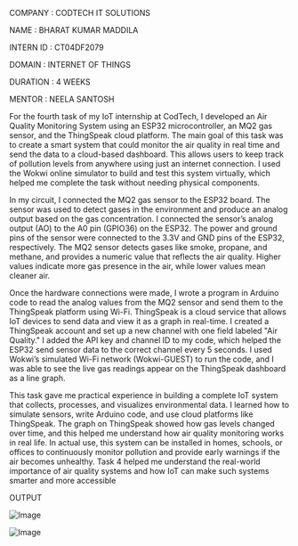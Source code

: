 COMPANY : CODTECH IT SOLUTIONS

NAME : BHARAT KUMAR MADDILA

INTERN ID : CT04DF2079

DOMAIN : INTERNET OF THINGS

DURATION : 4 WEEKS

MENTOR : NEELA SANTOSH

For the fourth task of my IoT internship at CodTech, I developed an Air Quality Monitoring System using an ESP32 microcontroller, an MQ2 gas sensor, and the ThingSpeak cloud platform. The main goal of this task was to create a smart system that could monitor the air quality in real time and send the data to a cloud-based dashboard. This allows users to keep track of pollution levels from anywhere using just an internet connection. I used the Wokwi online simulator to build and test this system virtually, which helped me complete the task without needing physical components.

In my circuit, I connected the MQ2 gas sensor to the ESP32 board. The sensor was used to detect gases in the environment and produce an analog output based on the gas concentration. I connected the sensor’s analog output (AO) to the A0 pin (GPIO36) on the ESP32. The power and ground pins of the sensor were connected to the 3.3V and GND pins of the ESP32, respectively. The MQ2 sensor detects gases like smoke, propane, and methane, and provides a numeric value that reflects the air quality. Higher values indicate more gas presence in the air, while lower values mean cleaner air.

Once the hardware connections were made, I wrote a program in Arduino code to read the analog values from the MQ2 sensor and send them to the ThingSpeak platform using Wi-Fi. ThingSpeak is a cloud service that allows IoT devices to send data and view it as a graph in real-time. I created a ThingSpeak account and set up a new channel with one field labeled "Air Quality." I added the API key and channel ID to my code, which helped the ESP32 send sensor data to the correct channel every 5 seconds. I used Wokwi’s simulated Wi-Fi network (Wokwi-GUEST) to run the code, and I was able to see the live gas readings appear on the ThingSpeak dashboard as a line graph.

This task gave me practical experience in building a complete IoT system that collects, processes, and visualizes environmental data. I learned how to simulate sensors, write Arduino code, and use cloud platforms like ThingSpeak. The graph on ThingSpeak showed how gas levels changed over time, and this helped me understand how air quality monitoring works in real life. In actual use, this system can be installed in homes, schools, or offices to continuously monitor pollution and provide early warnings if the air becomes unhealthy. Task 4 helped me understand the real-world importance of air quality systems and how IoT can make such systems smarter and more accessible

OUTPUT

![Image](https://github.com/user-attachments/assets/706e45e2-bda3-47dd-bffe-5ca7e1f6326d)

![Image](https://github.com/user-attachments/assets/e5db1513-472d-497d-87dd-2b36ca0532dd)
